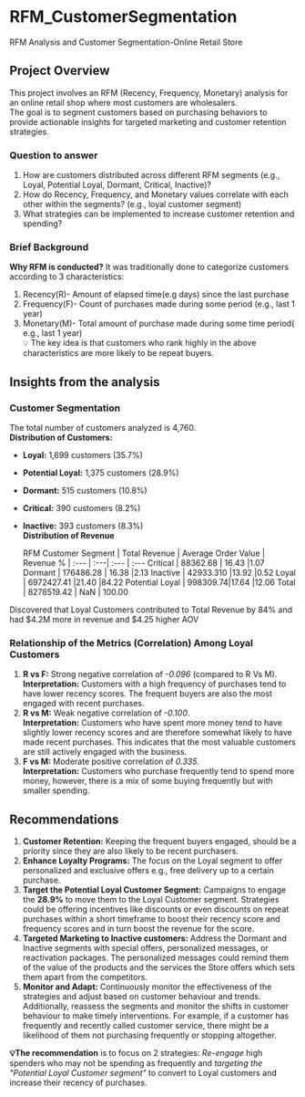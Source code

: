 # RFM_CustomerSegmentation
RFM Analysis and Customer Segmentation-Online Retail Store

## Project Overview
This project involves an RFM (Recency, Frequency, Monetary) analysis for an online retail shop where most customers are wholesalers.<br/> The goal is to segment customers based on purchasing behaviors to provide actionable insights for targeted marketing and customer retention strategies.

### Question to answer
1. How are customers distributed across different RFM segments (e.g., Loyal, Potential Loyal, Dormant, Critical, Inactive)?
2. How do Recency, Frequency, and Monetary values correlate with each other within the segments? (e.g., loyal customer segment)
3. What strategies can be implemented to increase customer retention and spending?
   
### Brief Background
**Why RFM is conducted?**
It was traditionally done to categorize customers according to 3 characteristics:
1. Recency(R)- Amount of elapsed time(e.g days) since the last purchase
2. Frequency(F)- Count of purchases made during some period (e.g., last 1 year)
3. Monetary(M)- Total amount of purchase made during some time period( e.g., last 1 year)<br/>
💡 The key idea is that customers who rank highly in the above characteristics are more likely to be repeat buyers.

## Insights from the analysis
### Customer Segmentation
The total number of customers analyzed is 4,760.<br/>
**Distribution of Customers:**
* **Loyal:** 1,699 customers (35.7%)
* **Potential Loyal:** 1,375 customers (28.9%)
* **Dormant:** 515 customers (10.8%)
* **Critical:** 390 customers (8.2%)
* **Inactive:** 393 customers (8.3%)<br/>
**Distribution of Revenue** <br/>
  
  RFM Customer Segment  | Total Revenue | Average Order Value | Revenue %
| :--- | :---| :--- | :---
Critical  | 88362.68 | 16.43	|1.07 
Dormant  | 176486.28	| 16.38	|2.13
Inactive	| 42933.310	|13.92	|0.52
Loyal |	6972427.41	|21.40	|84.22
Potential Loyal |	998309.74|17.64 |12.06
Total	| 8278519.42	| NaN | 100.00

Discovered that Loyal Customers contributed to Total Revenue by 84% and had $4.2M more in revenue and $4.25 higher AOV

### Relationship of the Metrics (Correlation) Among Loyal Customers
1. **R vs F:** Strong negative correlation of *-0.096* (compared to R Vs M).<br/>
**Interpretation:** Customers with a high frequency of purchases tend to have lower recency scores. The frequent buyers are also the most engaged with recent purchases.<br/>
2. **R vs M:** Weak negative correlation of *-0.100*.<br/>
**Interpretation:** Customers who have spent more money tend to have slightly lower recency scores and are therefore somewhat likely to have made recent purchases. This indicates that the most valuable customers are still actively engaged with the business.<br/>
3. **F vs M:** Moderate positive correlation of *0.335*.<br/>
**Interpretation:** Customers who purchase frequently tend to spend more money, however, there is a mix of some buying frequently but with smaller spending.

## Recommendations
1. **Customer Retention:** Keeping the frequent buyers engaged, should be a priority since they are also likely to be recent purchasers.<br/>
2. **Enhance Loyalty Programs:**  The focus on the Loyal segment to offer personalized and exclusive offers e.g., free delivery up to a certain purchase. <br/>
3. **Target the Potential Loyal Customer Segment:** Campaigns to engage the **28.9%** to move them to the Loyal Customer segment. Strategies could be offering incentives like discounts or even discounts on repeat purchases within a short timeframe to boost their recency score and frequency scores and in turn boost the revenue for the score. <br/>
4. **Targeted Marketing to Inactive customers:** Address the Dormant and Inactive segments with special offers, personalized messages, or reactivation packages. The personalized messages could remind them of the value of the products and the services the Store offers which sets them apart from the competitors. <br/>
5. **Monitor and Adapt:** Continuously monitor the effectiveness of the strategies and adjust based on customer behaviour and trends. Additionally, reassess the segments and monitor the shifts in customer behaviour to make timely interventions. For example, if a customer has frequently and recently called customer service, there might be a likelihood of them not purchasing frequently or stopping altogether. <br/>

    
**💡The recommendation** is to focus on 2 strategies: *Re-engage* high spenders who may not be spending as frequently and *targeting the "Potential Loyal Customer segment"* to convert to Loyal customers and increase their recency of purchases.
